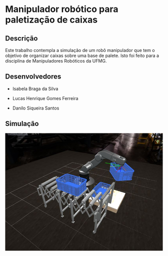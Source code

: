# Manipulador robótico para paletização de caixas

## Descrição

Este trabalho contempla a simulação de um robô manipulador que tem o objetivo de organizar caixas sobre uma base de palete.
Isto foi feito para a disciplina de Manipuladores Robóticos da UFMG.

## Desenvolvedores

 - Isabela Braga da Silva

 - Lucas Henrique Gomes Ferreira
 
 - Danilo Siqueira Santos

## Simulação

[![Watch the video](https://raw.githubusercontent.com/IsabelaBraga96/TP_Manipuladores_Roboticos/master/Capa_Video.JPG)](https://youtu.be/RuAgqOUBFWE)



